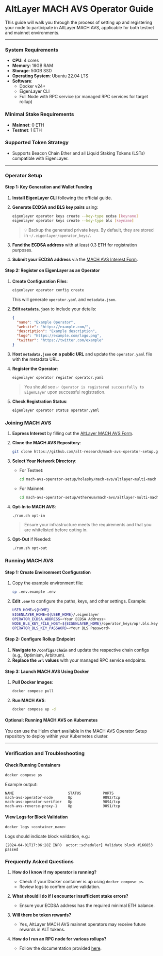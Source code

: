 # AltLayer MACH AVS Operator Guide

This guide will walk you through the process of setting up and registering your node to participate in AltLayer MACH AVS, applicable for both testnet and mainnet environments.

---

### **System Requirements**
- **CPU**: 4 cores
- **Memory**: 16GB RAM
- **Storage**: 50GB SSD
- **Operating System**: Ubuntu 22.04 LTS
- **Software**:
  - Docker v24+
  - EigenLayer CLI
  - Full Node with RPC service (or managed RPC services for target rollup)

### **Minimal Stake Requirements**
- **Mainnet**: 0 ETH
- **Testnet**: 1 ETH

### **Supported Token Strategy**
- Supports Beacon Chain Ether and all Liquid Staking Tokens (LSTs) compatible with EigenLayer.

---

### **Operator Setup**

#### **Step 1: Key Generation and Wallet Funding**
1. **Install EigenLayer CLI** following the official guide.
2. **Generate ECDSA and BLS key pairs** using:
   ```bash
   eigenlayer operator keys create --key-type ecdsa [keyname]
   eigenlayer operator keys create --key-type bls [keyname]
   ```
   > 💡 Backup the generated private keys. By default, they are stored in `~/.eigenlayer/operator_keys/`.

3. **Fund the ECDSA address** with at least 0.3 ETH for registration purposes.
4. **Submit your ECDSA address** via the [MACH AVS Interest Form](https://forms.gle/3A6xNWwRf9ip9CnN9).

#### **Step 2: Register on EigenLayer as an Operator**
1. **Create Configuration Files**:
   ```bash
   eigenlayer operator config create
   ```
   This will generate `operator.yaml` and `metadata.json`.

2. **Edit `metadata.json`** to include your details:
   ```json
   {
     "name": "Example Operator",
     "website": "https://example.com/",
     "description": "Example description",
     "logo": "https://example.com/logo.png",
     "twitter": "https://twitter.com/example"
   }
   ```
3. **Host `metadata.json` on a public URL** and update the `operator.yaml` file with the metadata URL.
4. **Register the Operator**:
   ```bash
   eigenlayer operator register operator.yaml
   ```
   > You should see `✅ Operator is registered successfully to EigenLayer` upon successful registration.

5. **Check Registration Status**:
   ```bash
   eigenlayer operator status operator.yaml
   ```

### **Joining MACH AVS**
1. **Express Interest** by filling out the [AltLayer MACH AVS Form](https://forms.gle/LmPABTNQcwJhw4UB7).

2. **Clone the MACH AVS Repository**:
   ```bash
   git clone https://github.com/alt-research/mach-avs-operator-setup.git
   ```
3. **Select Your Network Directory**:
   - For Testnet:
     ```bash
     cd mach-avs-operator-setup/holesky/mach-avs/altlayer-multi-mach
     ```
   - For Mainnet:
     ```bash
     cd mach-avs-operator-setup/ethereum/mach-avs/altlayer-multi-mach
     ```

4. **Opt-In to MACH AVS**:
   ```bash
   ./run.sh opt-in
   ```
   > Ensure your infrastructure meets the requirements and that you are whitelisted before opting in.

5. **Opt-Out** if Needed:
   ```bash
   ./run.sh opt-out
   ```

### **Running MACH AVS**

#### **Step 1: Create Environment Configuration**
1. Copy the example environment file:
   ```bash
   cp .env.example .env
   ```

2. **Edit `.env`** to configure the paths, keys, and other settings. Example:
   ```bash
   USER_HOME=${HOME}
   EIGENLAYER_HOME=${USER_HOME}/.eigenlayer
   OPERATOR_ECDSA_ADDRESS=<Your ECDSA Address>
   NODE_BLS_KEY_FILE_HOST=${EIGENLAYER_HOME}/operator_keys/opr.bls.key.json
   OPERATOR_BLS_KEY_PASSWORD=<Your BLS Password>
   ```

#### **Step 2: Configure Rollup Endpoint**
1. **Navigate to `/configs/chain`** and update the respective chain configs (e.g., Optimism, Arbitrum).
2. **Replace the `url` values** with your managed RPC service endpoints.

#### **Step 3: Launch MACH AVS Using Docker**
1. **Pull Docker Images**:
   ```bash
   docker compose pull
   ```
2. **Run MACH AVS**:
   ```bash
   docker compose up -d
   ```

#### **Optional: Running MACH AVS on Kubernetes**
You can use the Helm chart available in the MACH AVS Operator Setup repository to deploy within your Kubernetes cluster.

---

### **Verification and Troubleshooting**

#### **Check Running Containers**
```bash
docker compose ps
```
Example output:
```plaintext
NAME                         STATUS          PORTS
mach-avs-operator-node       Up              9092/tcp
mach-avs-operator-verifier   Up              9094/tcp
mach-avs-reverse-proxy-1     Up              9091/tcp
```

#### **View Logs for Block Validation**
```bash
docker logs <container_name>
```

Logs should indicate block validation, e.g.:
```plaintext
[2024-04-01T17:06:28Z INFO  actor::scheduler] Validate block #166853 passed
```

### **Frequently Asked Questions**
1. **How do I know if my operator is running?**
   - Check if your Docker container is up using `docker compose ps`.
   - Review logs to confirm active validation.
   
2. **What should I do if I encounter insufficient stake errors?**
   - Ensure your ECDSA address has the required minimal ETH balance.

3. **Will there be token rewards?**
   - Yes, AltLayer MACH AVS mainnet operators may receive future rewards in ALT tokens.

4. **How do I run an RPC node for various rollups?**
   - Follow the documentation provided [here](https://docs.optimism.io/builders/node-operators/overview#tutorials).
